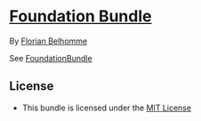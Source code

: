 # [Foundation Bundle](https://github.com/florianbelhomme/FoundationBundle)

By [Florian Belhomme](http://florianbelhomme.com)

See [FoundationBundle](https://github.com/florianbelhomme/FoundationBundle)

## License

- This bundle is licensed under the [MIT License](http://opensource.org/licenses/MIT)
